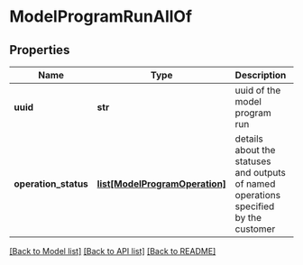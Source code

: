 # ModelProgramRunAllOf

## Properties
Name | Type | Description | Notes
------------ | ------------- | ------------- | -------------
**uuid** | **str** | uuid of the model program run | [optional] 
**operation_status** | [**list[ModelProgramOperation]**](ModelProgramOperation.md) | details about the statuses and outputs of named operations specified by the customer | [optional] 

[[Back to Model list]](../README.md#documentation-for-models) [[Back to API list]](../README.md#documentation-for-api-endpoints) [[Back to README]](../README.md)


